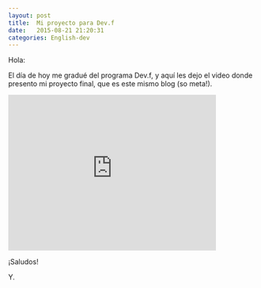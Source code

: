 ```yaml
---
layout: post
title:  Mi proyecto para Dev.f
date:   2015-08-21 21:20:31
categories: English-dev
---
```


Hola:

El día de hoy me gradué del programa Dev.f, y aquí les dejo el video donde presento mi proyecto final, que es este mismo blog (so meta!).

<iframe width="420" height="315" src="https://www.youtube.com/embed/NFB0PxV0Fws" frameborder="0" allowfullscreen></iframe>

¡Saludos!

Y.
